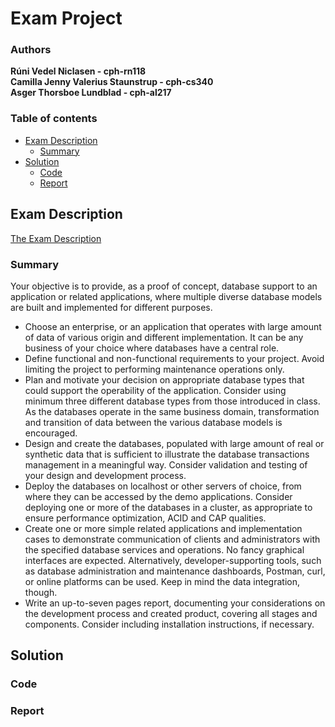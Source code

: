 # Exam Project
### Authors
**Rúni Vedel Niclasen - cph-rn118**  
**Camilla Jenny Valerius Staunstrup - cph-cs340**  
**Asger Thorsboe Lundblad - cph-al217**
### Table of contents

- [Exam Description](#exam-description)
  * [Summary](#summary)
- [Solution](#solution)
  * [Code](#code)
  * [Report](#Report)
  

## Exam Description
[The Exam Description](https://datsoftlyngby.github.io/soft2021spring/resources/fd715a7a-DBD%20Exam%20Project.pdf)  

### Summary
Your objective is to provide, as a proof of concept, database support to an application or related
applications, where multiple diverse database models are built and implemented for different purposes.
* Choose an enterprise, or an application that operates with large amount of data of various origin
  and different implementation. It can be any business of your choice where databases have a central
  role.
* Define functional and non-functional requirements to your project. Avoid limiting the project to
  performing maintenance operations only.
* Plan and motivate your decision on appropriate database types that could support the operability
  of the application. Consider using minimum three different database types from those introduced
  in class. As the databases operate in the same business domain, transformation and transition of
  data between the various database models is encouraged.
* Design and create the databases, populated with large amount of real or synthetic data that
  is sufficient to illustrate the database transactions management in a meaningful way. Consider
  validation and testing of your design and development process.
* Deploy the databases on localhost or other servers of choice, from where they can be accessed by
  the demo applications. Consider deploying one or more of the databases in a cluster, as
  appropriate to ensure performance optimization, ACID and CAP qualities.
* Create one or more simple related applications and implementation cases to demonstrate
  communication of clients and administrators with the specified database services and operations.
  No fancy graphical interfaces are expected. Alternatively, developer-supporting tools, such as
  database administration and maintenance dashboards, Postman, curl, or online platforms can be
  used. Keep in mind the data integration, though.
* Write an up-to-seven pages report, documenting your considerations on the development process
  and created product, covering all stages and components. Consider including installation
  instructions, if necessary.
## Solution

### Code

### Report


